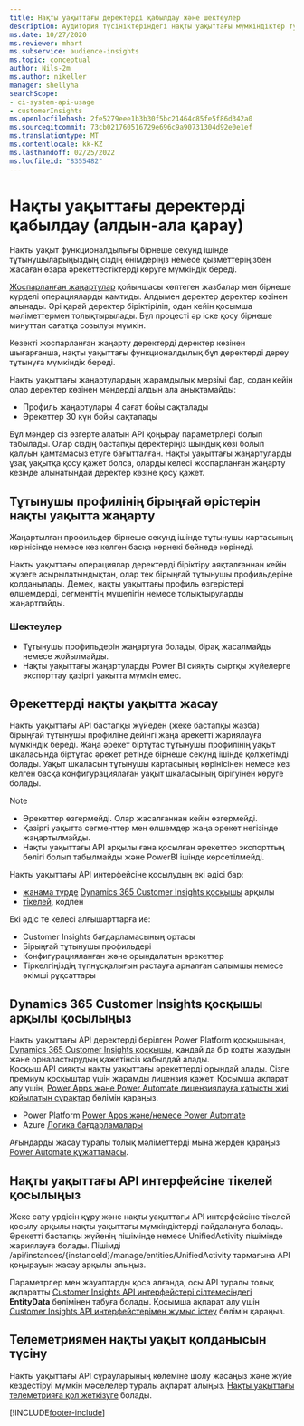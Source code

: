 ```yaml
---
title: Нақты уақыттағы деректерді қабылдау және шектеулер
description: Аудитория түсініктеріндегі нақты уақыттағы мүмкіндіктер туралы жалпы ақпарат.
ms.date: 10/27/2020
ms.reviewer: mhart
ms.subservice: audience-insights
ms.topic: conceptual
author: Nils-2m
ms.author: nikeller
manager: shellyha
searchScope:
- ci-system-api-usage
- customerInsights
ms.openlocfilehash: 2fe5279eee1b3b30f5bc21464c85fe5f86d342a0
ms.sourcegitcommit: 73cb021760516729e696c9a90731304d92e0e1ef
ms.translationtype: MT
ms.contentlocale: kk-KZ
ms.lasthandoff: 02/25/2022
ms.locfileid: "8355482"
---
```

# <a name="real-time-data-ingestion-preview"></a>Нақты уақыттағы деректерді қабылдау (алдын-ала қарау)

Нақты уақыт функционалдылығы бірнеше секунд ішінде тұтынушыларыңыздың сіздің өнімдеріңіз немесе қызметтеріңізбен жасаған өзара әрекеттестіктерді көруге мүмкіндік береді.

[Жоспарланған жаңартулар](system.md#schedule-tab) қойыншасы көптеген жазбалар мен бірнеше күрделі операцияларды қамтиды. Алдымен деректер деректер көзінен алынады. Әрі қарай деректер біріктіріліп, одан кейін қосымша мәліметтермен толықтырылады. Бұл процесті әр іске қосу бірнеше минуттан сағатқа созылуы мүмкін.

Кезекті жоспарланған жаңарту деректерді деректер көзінен шығарғанша, нақты уақыттағы функционалдылық бұл деректерді дереу тұтынуға мүмкіндік береді.

Нақты уақыттағы жаңартулардың жарамдылық мерзімі бар, содан кейін олар деректер көзінен мәндерді алдын ала анықтамайды:

- Профиль жаңартулары 4 сағат бойы сақталады
- Әрекеттер 30 күн бойы сақталады

Бұл мәндер сіз өзгерте алатын API қоңырау параметрлері болып табылады. Олар сіздің бастапқы деректеріңіз шындық көзі болып қалуын қамтамасыз етуге бағытталған. Нақты уақыттағы жаңартуларды ұзақ уақытқа қосу қажет болса, оларды келесі жоспарланған жаңарту кезінде алынатындай деректер көзіне қосу қажет.

## <a name="real-time-update-of-the-unified-customer-profile-fields"></a>Тұтынушы профилінің бірыңғай өрістерін нақты уақытта жаңарту

Жаңартылған профильдер бірнеше секунд ішінде тұтынушы картасының көрінісінде немесе кез келген басқа көрнекі бейнеде көрінеді.

Нақты уақыттағы операциялар деректерді біріктіру аяқталғаннан кейін жүзеге асырылатындықтан, олар тек бірыңғай тұтынушы профильдеріне қолданылады. Демек, нақты уақыттағы профиль өзгерістері өлшемдерді, сегменттің мүшелігін немесе толықтыруларды жаңартпайды.

### <a name="limitations"></a>Шектеулер

- Тұтынушы профильдерін жаңартуға болады, бірақ жасалмайды немесе жойылмайды.
- Нақты уақыттағы жаңартуларды Power BI сияқты сыртқы жүйелерге экспорттау қазіргі уақытта мүмкін емес.

## <a name="real-time-creation-of-activities"></a>Әрекеттерді нақты уақытта жасау

Нақты уақыттағы API бастапқы жүйеден (жеке бастапқы жазба) бірыңғай тұтынушы профиліне дейінгі жаңа әрекетті жариялауға мүмкіндік береді. Жаңа әрекет біртұтас тұтынушы профилінің уақыт шкаласында біртұтас әрекет ретінде бірнеше секунд ішінде қолжетімді болады. Уақыт шкаласын тұтынушы картасының көрінісінен немесе кез келген басқа конфигурациялаған уақыт шкаласының бірігуінен көруге болады.

> [!NOTE]
>
> - Әрекеттер өзгермейді. Олар жасалғаннан кейін өзгермейді.
> - Қазіргі уақытта сегменттер мен өлшемдер жаңа әрекет негізінде жаңартылмайды.
> - Нақты уақыттағы API арқылы ғана қосылған әрекеттер экспорттың бөлігі болып табылмайды және PowerBI ішінде көрсетілмейді.

Нақты уақыттағы API интерфейсіне қосылудың екі әдісі бар:

- [жанама түрде](#connect-via-the-dynamics-365-customer-insights-connector) [Dynamics 365 Customer Insights қосқышы](/connectors/customerinsights/) арқылы
- [тікелей](#connect-directly-to-the-real-time-api), кодпен

Екі әдіс те келесі алғышарттарға ие:

- Customer Insights бағдарламасының ортасы
- Бірыңғай тұтынушы профильдері
- Конфигурацияланған және орындалатын әрекеттер
- Тіркелгіңіздің түпнұсқалығын растауға арналған салымшы немесе әкімші рұқсаттары

## <a name="connect-via-the-dynamics-365-customer-insights-connector"></a>Dynamics 365 Customer Insights қосқышы арқылы қосылыңыз

Нақты уақыттағы API деректерді берілген Power Platform қосқышынан, [Dynamics 365 Customer Insights қосқышы](/connectors/customerinsights/), қандай да бір кодты жазудың және орналастырудың қажетінсіз қабылдай алады.    
Қосқыш API сияқты нақты уақыттағы әрекеттерді орындай алады. Сізге премиум қосқыштар үшін жарамды лицензия қажет. Қосымша ақпарат алу үшін, [Power Apps және Power Automate лицензиялауға қатысты жиі қойылатын сұрақтар](/power-platform/admin/powerapps-flow-licensing-faq) бөлімін қараңыз.

- Power Platform [Power Apps және/немесе Power Automate](/connectors/)
- Azure [Логика бағдарламалары](/azure/connectors/apis-list)

Ағындарды жасау туралы толық мәліметтерді мына жерден қараңыз [Power Automate құжаттамасы](/power-automate/).

## <a name="connect-directly-to-the-real-time-api"></a>Нақты уақыттағы API интерфейсіне тікелей қосылыңыз

Жеке сату үрдісін құру және нақты уақыттағы API интерфейсіне тікелей қосылу арқылы нақты уақыттағы мүмкіндіктерді пайдалануға болады.    
Әрекетті бастапқы жүйенің пішімінде немесе UnifiedActivity пішімінде жариялауға болады. Пішімді /api/instances/{instanceId}/manage/entities/UnifiedActivity тармағына API қоңырауын жасау арқылы алыңыз.

Параметрлер мен жауаптарды қоса алғанда, осы API туралы толық ақпаратты [Customer Insights API интерфейстері сілтемесіндегі](https://developer.ci.ai.dynamics.com/api-details#api=CustomerInsights) **EntityData** бөлімінен табуға болады. Қосымша ақпарат алу үшін [Customer Insights API интерфейстерімен жұмыс істеу](apis.md) бөлімін қараңыз.

## <a name="understand-your-real-time-usage-with-telemetry"></a>Телеметриямен нақты уақыт қолданысын түсіну

Нақты уақыттағы API сұрауларының көлеміне шолу жасаңыз және жүйе кездестіруі мүмкін мәселелер туралы ақпарат алыңыз. [Нақты уақыттағы телеметрияға қол жеткізуге](system.md#api-usage-tab) болады. 


[!INCLUDE[footer-include](../includes/footer-banner.md)]